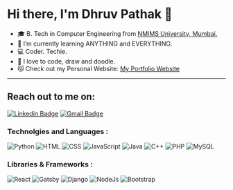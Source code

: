 # Hi there, I'm Dhruv Pathak 👋 

- 🎓 B. Tech in Computer Engineering from [NMIMS University, Mumbai.](https://engineering.nmims.edu/)
- 🌱 I’m currently learning ANYTHING and EVERYTHING.
- 💻 Coder. Techie.
- :art: I love to code, draw and doodle.
- 😻 Check out my Personal Website: [My Portfolio Website](https://dhruvpathak.netlify.app/)

---

## Reach out to me on:

[![Linkedin Badge](https://img.shields.io/badge/LinkedIn-0077B5?style=for-the-badge&logo=linkedin&logoColor=white//)](https://www.linkedin.com/in/dhruv-pathak-6ab0a916a/)
[![Gmail Badge](https://img.shields.io/badge/Gmail-D14836?style=for-the-badge&logo=gmail&logoColor=white)](mailto:dhruvpathak12@gmail.com)

### Technolgies and Languages :

![Python](https://img.shields.io/badge/Python-3776AB?style=for-the-badge&logo=python&logoColor=white)
![HTML](https://img.shields.io/badge/HTML-239120?style=for-the-badge&logo=html5&logoColor=white)
![CSS](https://img.shields.io/badge/CSS-239120?&style=for-the-badge&logo=css3&logoColor=white)
![JavaScript](https://img.shields.io/badge/JavaScript-323330?style=for-the-badge&logo=javascript&logoColor=F7DF1E)
![Java](https://img.shields.io/badge/Java-ED8B00?style=for-the-badge&logo=java&logoColor=white)
![C++](https://img.shields.io/badge/C%2B%2B-00599C?style=for-the-badge&logo=c%2B%2B&logoColor=white)
![PHP](https://img.shields.io/badge/PHP-777BB4?style=for-the-badge&logo=php&logoColor=white)
![MySQL](https://img.shields.io/badge/MySQL-00000F?style=for-the-badge&logo=mysql&logoColor=white)

### Libraries & Frameworks :

![React](https://img.shields.io/badge/React-20232A?style=for-the-badge&logo=react&logoColor=61DAFB)
![Gatsby](https://img.shields.io/badge/Gatsby-663399?style=for-the-badge&logo=gatsby&logoColor=white)
![Django](https://img.shields.io/badge/Django-092E20?style=for-the-badge&logo=django&logoColor=white)
![NodeJs](https://img.shields.io/badge/Node.js-43853D?style=for-the-badge&logo=node.js&logoColor=white)
![Bootstrap](https://img.shields.io/badge/Bootstrap-563D7C?style=for-the-badge&logo=bootstrap&logoColor=white)
